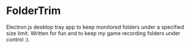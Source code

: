 # FolderTrim
Electron.js desktop tray app to keep monitored folders under a specified size limit. Written for fun and to keep my game recording folders under control :).
